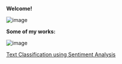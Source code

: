 **Welcome!**

![image](https://user-images.githubusercontent.com/91697032/144334944-538b28c3-ffd9-488d-b716-2e418dd9d5bd.png)

**Some of my works:**

![image](https://user-images.githubusercontent.com/91697032/144442015-293ea4f5-4cf6-487f-b515-b8fa97df0175.png)

[Text Classification using Sentiment Analysis](https://github.com/mydatascienceprojects/Zinnia_Portfolio/blob/main/reviews-sentiment-analysis-95-7-accuracy.ipynb)


